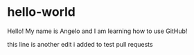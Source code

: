 # hello-world

Hello! My name is Angelo and I am learning how to use GitHub!

this line is another edit i added to test pull requests
